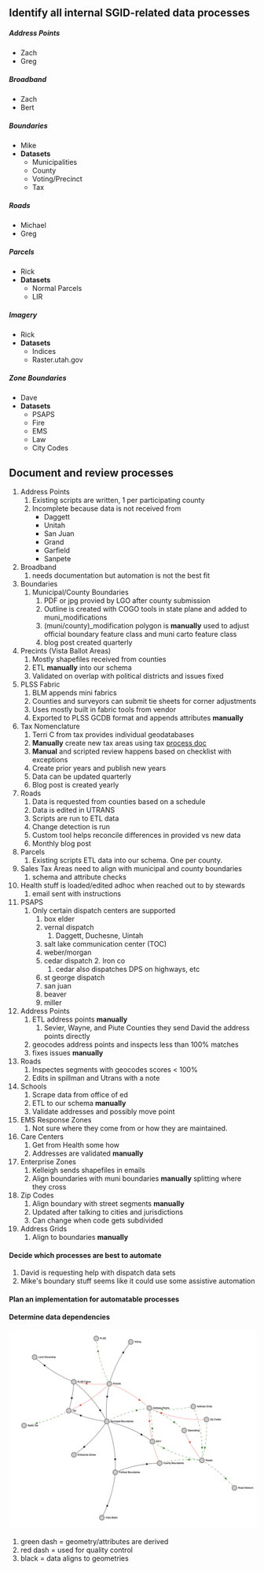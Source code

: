 ## Identify all internal SGID-related data processes

##### Address Points
 - Zach
 - Greg

##### Broadband
 - Zach
 - Bert

##### Boundaries
  - Mike
  - **Datasets**
    - Municipalities
    - County
    - Voting/Precinct
    - Tax

##### Roads
 - Michael
 - Greg

##### Parcels
  - Rick
  - **Datasets**
    - Normal Parcels
    - LIR

##### Imagery
  - Rick
  - **Datasets**
    - Indices
    - Raster.utah.gov

##### Zone Boundaries
  - Dave
  - **Datasets**
    - PSAPS
    - Fire
    - EMS
    - Law
    - City Codes

## Document and review processes

1. Address Points
   1. Existing scripts are written, 1 per participating county
   1. Incomplete because data is not received from
      - Daggett
      - Unitah
      - San Juan
      - Grand
      - Garfield
      - Sanpete
1. Broadband
   1. needs documentation but automation is not the best fit
1. Boundaries
   1. Municipal/County Boundaries
      1. PDF or jpg provied by LGO after county submission
      2. Outline is created with COGO tools in state plane and added to muni_modifications
      3. (muni/county)_modification polygon is **manually** used to adjust official boundary feature class and muni carto feature class
      4. blog post created quarterly
  1. Precints (Vista Ballot Areas)
     1. Mostly shapefiles received from counties
     2. ETL **manually** into our schema
     3. Validated on overlap with political districts and issues fixed
  1. PLSS Fabric
     1. BLM appends mini fabrics
     2. Counties and surveyors can submit tie sheets for corner adjustments
     3. Uses mostly built in fabric tools from vendor
     4. Exported to PLSS GCDB format and appends attributes **manually**
  1. Tax Nomenclature
     1. Terri C from tax provides individual geodatabases
     2. **Manually** create new tax areas using tax [process doc](https://docs.google.com/document/d/1Z8i0icMP3EeV0sI2BENhZNfAVTbfuyZfSm59Mwb3XBg/edit)
     3. **Manual** and scripted review happens based on checklist with exceptions
     3. Create prior years and publish new years
     4. Data can be updated quarterly
     5. Blog post is created yearly
1. Roads
   1. Data is requested from counties based on a schedule
   1. Data is edited in UTRANS
   2. Scripts are run to ETL data
   3. Change detection is run
   4. Custom tool helps reconcile differences in provided vs new data
   5. Monthly blog post
1. Parcels
   1. Existing scripts ETL data into our schema. One per county.
1. Sales Tax Areas need to align with municipal and county boundaries
   1. schema and attribute checks
1. Health stuff is loaded/edited adhoc when reached out to by stewards
   1. email sent with instructions
1. PSAPS
   1. Only certain dispatch centers are supported
      1. box elder
      1. vernal dispatch
         1. Daggett, Duchesne, Uintah
      1. salt lake communication center (TOC)
      1. weber/morgan
      1. cedar dispatch
         2. Iron co
         1. cedar also dispatches DPS on highways, etc
      1. st george dispatch
      1. san juan
      1. beaver
      1. miller
  1. Address Points
     1. ETL address points **manually**
        1. Sevier, Wayne, and Piute Counties they send David the address points  directly
     1. geocodes address points and inspects less than 100% matches
     1. fixes issues **manually**
  1. Roads
     1. Inspectes segments with geocodes scores < 100%
     2. Edits in spillman and Utrans with a note
1. Schools
   1. Scrape data from office of ed
   2. ETL to our schema **manually**
   3. Validate addresses and possibly move point
1. EMS Response Zones
   1. Not sure where they come from or how they are maintained.
1. Care Centers
   1. Get from Health some how
   1. Addresses are validated **manually**
1. Enterprise Zones
   1. Kelleigh sends shapefiles in emails
   2. Align boundaries with muni boundaries **manually** splitting where they cross
1. Zip Codes
   1. Align boundary with street segments **manually**
   2. Updated after talking to cities and jurisdictions
   3. Can change when code gets subdivided
1. Address Grids
   1. Align to boundaries **manually**

#### Decide which processes are best to automate

1. David is requesting help with dispatch data sets
2. Mike's boundary stuff seems like it could use some assistive automation

#### Plan an implementation for automatable processes

#### Determine data dependencies

![graph](./data-relationships.png)
1. green dash = geometry/attributes are derived
2. red dash = used for quality control
3. black = data aligns to geometries
